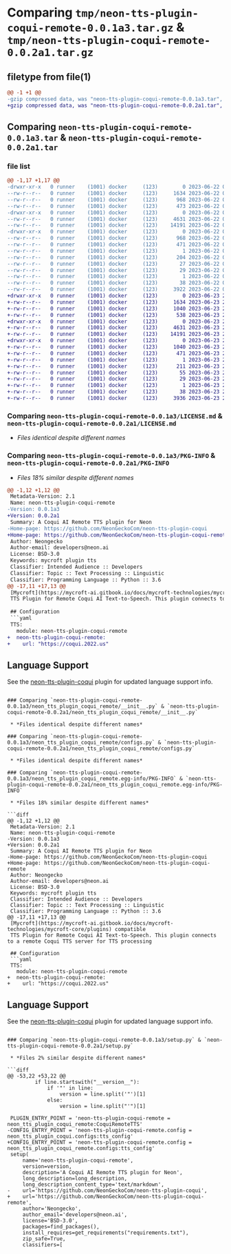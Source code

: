 # Comparing `tmp/neon-tts-plugin-coqui-remote-0.0.1a3.tar.gz` & `tmp/neon-tts-plugin-coqui-remote-0.0.2a1.tar.gz`

## filetype from file(1)

```diff
@@ -1 +1 @@
-gzip compressed data, was "neon-tts-plugin-coqui-remote-0.0.1a3.tar", last modified: Thu Jun 22 01:16:29 2023, max compression
+gzip compressed data, was "neon-tts-plugin-coqui-remote-0.0.2a1.tar", last modified: Fri Jun 23 21:05:24 2023, max compression
```

## Comparing `neon-tts-plugin-coqui-remote-0.0.1a3.tar` & `neon-tts-plugin-coqui-remote-0.0.2a1.tar`

### file list

```diff
@@ -1,17 +1,17 @@
-drwxr-xr-x   0 runner    (1001) docker     (123)        0 2023-06-22 01:16:29.249917 neon-tts-plugin-coqui-remote-0.0.1a3/
--rw-r--r--   0 runner    (1001) docker     (123)     1634 2023-06-22 01:16:22.000000 neon-tts-plugin-coqui-remote-0.0.1a3/LICENSE.md
--rw-r--r--   0 runner    (1001) docker     (123)      968 2023-06-22 01:16:29.249917 neon-tts-plugin-coqui-remote-0.0.1a3/PKG-INFO
--rw-r--r--   0 runner    (1001) docker     (123)      473 2023-06-22 01:16:22.000000 neon-tts-plugin-coqui-remote-0.0.1a3/README.md
-drwxr-xr-x   0 runner    (1001) docker     (123)        0 2023-06-22 01:16:29.245917 neon-tts-plugin-coqui-remote-0.0.1a3/neon_tts_plugin_coqui_remote/
--rw-r--r--   0 runner    (1001) docker     (123)     4631 2023-06-22 01:16:22.000000 neon-tts-plugin-coqui-remote-0.0.1a3/neon_tts_plugin_coqui_remote/__init__.py
--rw-r--r--   0 runner    (1001) docker     (123)    14191 2023-06-22 01:16:22.000000 neon-tts-plugin-coqui-remote-0.0.1a3/neon_tts_plugin_coqui_remote/configs.py
-drwxr-xr-x   0 runner    (1001) docker     (123)        0 2023-06-22 01:16:29.249917 neon-tts-plugin-coqui-remote-0.0.1a3/neon_tts_plugin_coqui_remote.egg-info/
--rw-r--r--   0 runner    (1001) docker     (123)      968 2023-06-22 01:16:29.000000 neon-tts-plugin-coqui-remote-0.0.1a3/neon_tts_plugin_coqui_remote.egg-info/PKG-INFO
--rw-r--r--   0 runner    (1001) docker     (123)      471 2023-06-22 01:16:29.000000 neon-tts-plugin-coqui-remote-0.0.1a3/neon_tts_plugin_coqui_remote.egg-info/SOURCES.txt
--rw-r--r--   0 runner    (1001) docker     (123)        1 2023-06-22 01:16:29.000000 neon-tts-plugin-coqui-remote-0.0.1a3/neon_tts_plugin_coqui_remote.egg-info/dependency_links.txt
--rw-r--r--   0 runner    (1001) docker     (123)      204 2023-06-22 01:16:29.000000 neon-tts-plugin-coqui-remote-0.0.1a3/neon_tts_plugin_coqui_remote.egg-info/entry_points.txt
--rw-r--r--   0 runner    (1001) docker     (123)       27 2023-06-22 01:16:29.000000 neon-tts-plugin-coqui-remote-0.0.1a3/neon_tts_plugin_coqui_remote.egg-info/requires.txt
--rw-r--r--   0 runner    (1001) docker     (123)       29 2023-06-22 01:16:29.000000 neon-tts-plugin-coqui-remote-0.0.1a3/neon_tts_plugin_coqui_remote.egg-info/top_level.txt
--rw-r--r--   0 runner    (1001) docker     (123)        1 2023-06-22 01:16:29.000000 neon-tts-plugin-coqui-remote-0.0.1a3/neon_tts_plugin_coqui_remote.egg-info/zip-safe
--rw-r--r--   0 runner    (1001) docker     (123)       38 2023-06-22 01:16:29.249917 neon-tts-plugin-coqui-remote-0.0.1a3/setup.cfg
--rw-r--r--   0 runner    (1001) docker     (123)     3922 2023-06-22 01:16:22.000000 neon-tts-plugin-coqui-remote-0.0.1a3/setup.py
+drwxr-xr-x   0 runner    (1001) docker     (123)        0 2023-06-23 21:05:24.300132 neon-tts-plugin-coqui-remote-0.0.2a1/
+-rw-r--r--   0 runner    (1001) docker     (123)     1634 2023-06-23 21:05:19.000000 neon-tts-plugin-coqui-remote-0.0.2a1/LICENSE.md
+-rw-r--r--   0 runner    (1001) docker     (123)     1040 2023-06-23 21:05:24.300132 neon-tts-plugin-coqui-remote-0.0.2a1/PKG-INFO
+-rw-r--r--   0 runner    (1001) docker     (123)      538 2023-06-23 21:05:19.000000 neon-tts-plugin-coqui-remote-0.0.2a1/README.md
+drwxr-xr-x   0 runner    (1001) docker     (123)        0 2023-06-23 21:05:24.296132 neon-tts-plugin-coqui-remote-0.0.2a1/neon_tts_plugin_coqui_remote/
+-rw-r--r--   0 runner    (1001) docker     (123)     4631 2023-06-23 21:05:19.000000 neon-tts-plugin-coqui-remote-0.0.2a1/neon_tts_plugin_coqui_remote/__init__.py
+-rw-r--r--   0 runner    (1001) docker     (123)    14191 2023-06-23 21:05:19.000000 neon-tts-plugin-coqui-remote-0.0.2a1/neon_tts_plugin_coqui_remote/configs.py
+drwxr-xr-x   0 runner    (1001) docker     (123)        0 2023-06-23 21:05:24.300132 neon-tts-plugin-coqui-remote-0.0.2a1/neon_tts_plugin_coqui_remote.egg-info/
+-rw-r--r--   0 runner    (1001) docker     (123)     1040 2023-06-23 21:05:24.000000 neon-tts-plugin-coqui-remote-0.0.2a1/neon_tts_plugin_coqui_remote.egg-info/PKG-INFO
+-rw-r--r--   0 runner    (1001) docker     (123)      471 2023-06-23 21:05:24.000000 neon-tts-plugin-coqui-remote-0.0.2a1/neon_tts_plugin_coqui_remote.egg-info/SOURCES.txt
+-rw-r--r--   0 runner    (1001) docker     (123)        1 2023-06-23 21:05:24.000000 neon-tts-plugin-coqui-remote-0.0.2a1/neon_tts_plugin_coqui_remote.egg-info/dependency_links.txt
+-rw-r--r--   0 runner    (1001) docker     (123)      211 2023-06-23 21:05:24.000000 neon-tts-plugin-coqui-remote-0.0.2a1/neon_tts_plugin_coqui_remote.egg-info/entry_points.txt
+-rw-r--r--   0 runner    (1001) docker     (123)       55 2023-06-23 21:05:24.000000 neon-tts-plugin-coqui-remote-0.0.2a1/neon_tts_plugin_coqui_remote.egg-info/requires.txt
+-rw-r--r--   0 runner    (1001) docker     (123)       29 2023-06-23 21:05:24.000000 neon-tts-plugin-coqui-remote-0.0.2a1/neon_tts_plugin_coqui_remote.egg-info/top_level.txt
+-rw-r--r--   0 runner    (1001) docker     (123)        1 2023-06-23 21:05:24.000000 neon-tts-plugin-coqui-remote-0.0.2a1/neon_tts_plugin_coqui_remote.egg-info/zip-safe
+-rw-r--r--   0 runner    (1001) docker     (123)       38 2023-06-23 21:05:24.300132 neon-tts-plugin-coqui-remote-0.0.2a1/setup.cfg
+-rw-r--r--   0 runner    (1001) docker     (123)     3936 2023-06-23 21:05:19.000000 neon-tts-plugin-coqui-remote-0.0.2a1/setup.py
```

### Comparing `neon-tts-plugin-coqui-remote-0.0.1a3/LICENSE.md` & `neon-tts-plugin-coqui-remote-0.0.2a1/LICENSE.md`

 * *Files identical despite different names*

### Comparing `neon-tts-plugin-coqui-remote-0.0.1a3/PKG-INFO` & `neon-tts-plugin-coqui-remote-0.0.2a1/PKG-INFO`

 * *Files 18% similar despite different names*

```diff
@@ -1,12 +1,12 @@
 Metadata-Version: 2.1
 Name: neon-tts-plugin-coqui-remote
-Version: 0.0.1a3
+Version: 0.0.2a1
 Summary: A Coqui AI Remote TTS plugin for Neon
-Home-page: https://github.com/NeonGeckoCom/neon-tts-plugin-coqui
+Home-page: https://github.com/NeonGeckoCom/neon-tts-plugin-coqui-remote
 Author: Neongecko
 Author-email: developers@neon.ai
 License: BSD-3.0
 Keywords: mycroft plugin tts
 Classifier: Intended Audience :: Developers
 Classifier: Topic :: Text Processing :: Linguistic
 Classifier: Programming Language :: Python :: 3.6
@@ -17,11 +17,13 @@
 [Mycroft](https://mycroft-ai.gitbook.io/docs/mycroft-technologies/mycroft-core/plugins) compatible
 TTS Plugin for Remote Coqui AI Text-to-Speech. This plugin connects to a remote Coqui TTS server for TTS processing
 
 ## Configuration
 ```yaml
 TTS:
   module: neon-tts-plugin-coqui-remote
+  neon-tts-plugin-coqui-remote:
+    url: "https://coqui.2022.us"
 ```
 ## Language Support
 See the [neon-tts-plugin-coqui](https://github.com/NeonGeckoCom/neon-tts-plugin-coqui) plugin for updated language
 support info.
```

### Comparing `neon-tts-plugin-coqui-remote-0.0.1a3/neon_tts_plugin_coqui_remote/__init__.py` & `neon-tts-plugin-coqui-remote-0.0.2a1/neon_tts_plugin_coqui_remote/__init__.py`

 * *Files identical despite different names*

### Comparing `neon-tts-plugin-coqui-remote-0.0.1a3/neon_tts_plugin_coqui_remote/configs.py` & `neon-tts-plugin-coqui-remote-0.0.2a1/neon_tts_plugin_coqui_remote/configs.py`

 * *Files identical despite different names*

### Comparing `neon-tts-plugin-coqui-remote-0.0.1a3/neon_tts_plugin_coqui_remote.egg-info/PKG-INFO` & `neon-tts-plugin-coqui-remote-0.0.2a1/neon_tts_plugin_coqui_remote.egg-info/PKG-INFO`

 * *Files 18% similar despite different names*

```diff
@@ -1,12 +1,12 @@
 Metadata-Version: 2.1
 Name: neon-tts-plugin-coqui-remote
-Version: 0.0.1a3
+Version: 0.0.2a1
 Summary: A Coqui AI Remote TTS plugin for Neon
-Home-page: https://github.com/NeonGeckoCom/neon-tts-plugin-coqui
+Home-page: https://github.com/NeonGeckoCom/neon-tts-plugin-coqui-remote
 Author: Neongecko
 Author-email: developers@neon.ai
 License: BSD-3.0
 Keywords: mycroft plugin tts
 Classifier: Intended Audience :: Developers
 Classifier: Topic :: Text Processing :: Linguistic
 Classifier: Programming Language :: Python :: 3.6
@@ -17,11 +17,13 @@
 [Mycroft](https://mycroft-ai.gitbook.io/docs/mycroft-technologies/mycroft-core/plugins) compatible
 TTS Plugin for Remote Coqui AI Text-to-Speech. This plugin connects to a remote Coqui TTS server for TTS processing
 
 ## Configuration
 ```yaml
 TTS:
   module: neon-tts-plugin-coqui-remote
+  neon-tts-plugin-coqui-remote:
+    url: "https://coqui.2022.us"
 ```
 ## Language Support
 See the [neon-tts-plugin-coqui](https://github.com/NeonGeckoCom/neon-tts-plugin-coqui) plugin for updated language
 support info.
```

### Comparing `neon-tts-plugin-coqui-remote-0.0.1a3/setup.py` & `neon-tts-plugin-coqui-remote-0.0.2a1/setup.py`

 * *Files 2% similar despite different names*

```diff
@@ -53,22 +53,22 @@
         if line.startswith("__version__"):
             if '"' in line:
                 version = line.split('"')[1]
             else:
                 version = line.split("'")[1]
 
 PLUGIN_ENTRY_POINT = 'neon-tts-plugin-coqui-remote = neon_tts_plugin_coqui_remote:CoquiRemoteTTS'
-CONFIG_ENTRY_POINT = 'neon-tts-plugin-coqui-remote.config = neon_tts_plugin_coqui.configs:tts_config'
+CONFIG_ENTRY_POINT = 'neon-tts-plugin-coqui-remote.config = neon_tts_plugin_coqui_remote.configs:tts_config'
 setup(
     name='neon-tts-plugin-coqui-remote',
     version=version,
     description='A Coqui AI Remote TTS plugin for Neon',
     long_description=long_description,
     long_description_content_type='text/markdown',
-    url='https://github.com/NeonGeckoCom/neon-tts-plugin-coqui',
+    url='https://github.com/NeonGeckoCom/neon-tts-plugin-coqui-remote',
     author='Neongecko',
     author_email='developers@neon.ai',
     license='BSD-3.0',
     packages=find_packages(),
     install_requires=get_requirements("requirements.txt"),
     zip_safe=True,
     classifiers=[
```

